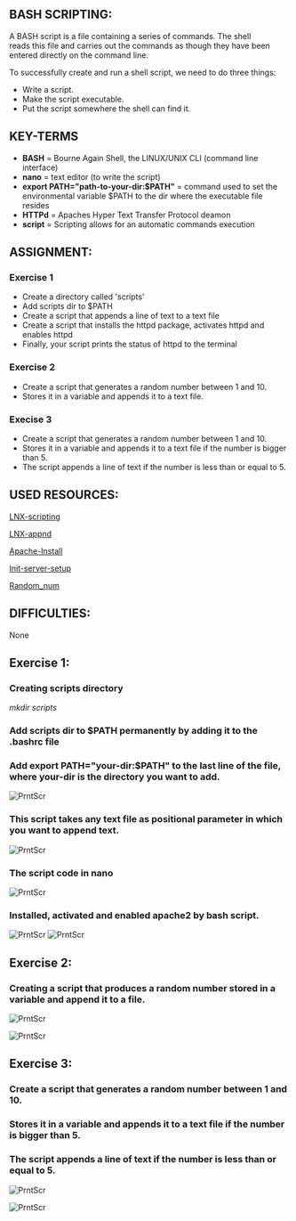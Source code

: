 ## BASH SCRIPTING:

A BASH script is a file containing a series of commands. The shell  
reads this file and carries out the commands as though they have been   
entered directly on the command line.  

To successfully create and run a shell script, we need to do three things:
* Write a script. 
* Make the script executable.
* Put the script somewhere the shell can find it.

## KEY-TERMS

* **BASH** = Bourne Again Shell, the LINUX/UNIX CLI (command line interface)
* **nano** = text editor (to write the script)
* **export PATH="path-to-your-dir:$PATH"** = command used to set the environmental variable $PATH to the dir where the executable file resides
* **HTTPd** = Apaches Hyper Text Transfer Protocol deamon
* **script** = Scripting allows for an automatic commands execution 

## ASSIGNMENT:

### Exercise 1
* Create a directory called 'scripts'
* Add scripts dir to $PATH
* Create a script that appends a line of text to a text file
* Create a script that installs the httpd package, activates httpd and enables httpd
* Finally, your script prints the status of httpd to the terminal

### Exercise 2
* Create a script that generates a random number between 1 and 10.
* Stores it in a variable and appends it to a text file.

### Execise 3
* Create a script that generates a random number between 1 and 10.
* Stores it in a variable and appends it to a text file if the number is bigger than 5.
* The script appends a line of text if the number is less than or equal to 5.


## USED RESOURCES:

[LNX-scripting](https://linuxconfig.org/bash-scripting-tutorial-for-beginners)

[LNX-appnd](https://linuxhint.com/bash_append_line_to_file/)

[Apache-Install](https://www.digitalocean.com/community/tutorials/how-to-install-the-apache-web-server-on-ubuntu-20-04#step-3-checking-your-web-server)

[Init-server-setup](https://www.digitalocean.com/community/tutorials/initial-server-setup-with-ubuntu-20-04)

[Random_num](https://linuxhint.com/generate-random-number-bash/)


## DIFFICULTIES:
None

## Exercise 1:

### Creating scripts directory
*mkdir scripts*

### Add scripts dir to $PATH permanently by adding it to the .bashrc file
### Add export PATH="your-dir:$PATH" to the last line of the file, where your-dir is the directory you want to add.
![PrntScr](../00_includes/Linux/linux7.1.png)

### This script takes any text file as positional parameter in which you want to append text.
![PrntScr](../00_includes/Linux/linux7.0.png)

### The script code in nano
![PrntScr](../00_includes/Linux/linux7.2.png)

### Installed, activated and enabled apache2 by bash script.
![PrntScr](../00_includes/Linux/linux7.4.png)
![PrntScr](../00_includes/Linux/linux7.3.png)


## Exercise 2:

### Creating a script that produces a random number stored in a variable and append it to a file.

![PrntScr](../00_includes/Linux/linux7.5.png)

![PrntScr](../00_includes/Linux/linux7.6.png)

## Exercise 3:

### Create a script that generates a random number between 1 and 10.
### Stores it in a variable and appends it to a text file if the number is bigger than 5.
### The script appends a line of text if the number is less than or equal to 5.

![PrntScr](../00_includes/Linux/linux7.8.png)

![PrntScr](../00_includes/Linux/linux7.7.png)